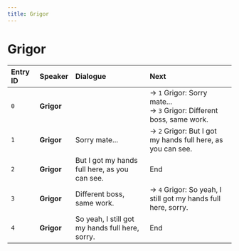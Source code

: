 ```yaml
---
title: Grigor
---
```


# Grigor


| Entry ID | Speaker | Dialogue | Next |
| :------- | :------ | :------- | :------------ |
| `0` | **Grigor** |  | → `1` Grigor: Sorry mate\.\.\.<br>→ `3` Grigor: Different boss, same work\. |
| `1` | **Grigor** | Sorry mate\.\.\. | → `2` Grigor: But I got my hands full here, as you can see\. |
| `2` | **Grigor** | But I got my hands full here, as you can see\. | End |
| `3` | **Grigor** | Different boss, same work\. | → `4` Grigor: So yeah, I still got my hands full here, sorry\. |
| `4` | **Grigor** | So yeah, I still got my hands full here, sorry\. | End |
